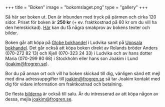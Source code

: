 +++
title = "Boken"
image = "bokomslaget.png"
type = "gallery"
+++

Så här ser boken ut. Den är inbunden med tryck på pärmen och cirka 120 sidor. Priset för boken är **250 kr** (+ ev. fraktkostnad på 60 kr om du vill ha den hemskickad). [Här](/text-och-bild/) kan du få några smakprov av bokens texter och bilder.

Boken går att köpa på [Globe bokhandel](https://www.globebokhandel.se/) i Ludvika samt på [Uppsala bokhandel](https://www.uppsalabokhandel.se/). Det går också att köpa boken direkt av Rolands bröder Anders (070-272 82 13) och Kjell (070-323 24 33) i Ludvika och av hans dotter Maria (070-299 80 68) i Stockholm eller hans son Joakim i Lund (joakim@frogren.se). 

Bor du på annan ort och vill ha boken skickad till dig, vänligen sänd ett mejl med dina adressuppgifter till joakim@frogren.se så tar Joakim kontakt med dig för vidare information om fraktkostnad och betalning.

De flesta [bilderna](/text-och-bild/) är också till salu. Är du intresserad av att köpa någon av dessa, mejla joakim@frogren.se. 
 <!--Vill du förbeställa boken, klicka [här](bestall.html). Läs guiden här: https://www.developerdrive.com/add-google-forms-static-site/ -->

<!--Vill du förbeställa boken går det bra att skicka dina adressuppgifter till mig på <rolandfrogren@hotmail.com>. Boken kommer också efter överenskommelse att kunna avhämtas antingen i Stockholm, hos min bror Anders i Ludvika (tfn. 073-6004691) eller hos min son Joakim i Lund (<joakim@frogren.se>).-->
